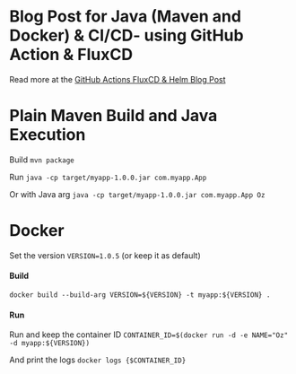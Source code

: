 # Blog Post for Java (Maven and Docker) & CI/CD- using GitHub Action & FluxCD
Read more at the [GitHub Actions FluxCD & Helm Blog Post](https://devozs.com/blog/2023/12/17/ci-cd-github-actions-flux-helm)

# Plain Maven Build and Java Execution
Build
`mvn package`

Run
`java -cp target/myapp-1.0.0.jar com.myapp.App`

Or with Java arg
`java -cp target/myapp-1.0.0.jar com.myapp.App Oz`

# Docker
Set the version `VERSION=1.0.5` (or keep it as default)
#### Build
`docker build --build-arg VERSION=${VERSION} -t myapp:${VERSION} .`
#### Run
Run and keep the container ID
`CONTAINER_ID=$(docker run -d -e NAME="Oz" -d myapp:${VERSION})`

And print the logs `docker logs {$CONTAINER_ID}`
